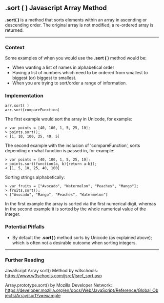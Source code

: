 **.sort ( ) Javascript Array Method**
-------------
**.sort( )** is a method that sorts elements within an array in ascending or descending order. The original array is not modified, a re-ordered array is returned.

----------

### Context

Some examples of when you would use the **.sort ( )** method would be:
- When wanting a list of names in alphabetical order
- Having a list of numbers which need to be ordered from smallest to biggest (or) biggest to smallest.
- When you are trying to sort/order a range of information.

### Implementation

```
arr.sort( )
arr.sort(compareFunction)
```
The first example would sort the array in Unicode, for example:

```
> var points = [40, 100, 1, 5, 25, 10];
> points.sort();
< [1, 10, 100, 25, 40, 5]
```
The second example with the inclusion of 'compareFunction', sorts depending on what function is passed in, for example:
```
> var points = [40, 100, 1, 5, 25, 10];
> points.sort(function(a, b){return a-b});
< [1, 5, 10, 25, 40, 100]
```
Sorting strings alphabetically:
```
> var fruits = ["Avocado", "Watermelon", "Peaches", "Mango"];
> fruits.sort();
< ["Avocado", "Mango", "Peaches", "Watermelon"]
```

In the first example the array is sorted via the first numerical digit, whereas in the second example it is sorted by the whole numerical value of the integer.

### Potential Pitfalls

- By default the **.sort( )** method sorts by Unicode (as explained above); which is often not a desirable outcome when sorting integers.

----------

### Further Reading

JavaScript Array sort() Method by w3schools:
https://www.w3schools.com/jsref/jsref_sort.asp

Array.prototype.sort() by Mozilla Developer Network:
https://developer.mozilla.org/en/docs/Web/JavaScript/Reference/Global_Objects/Array/sort?v=example
